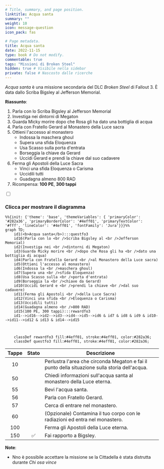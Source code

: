 ```yaml
---
# Title, summary, and page position.
linktitle: Acqua santa
summary: ""
weight: 10
icon: message-question
icon_pack: fas

# Page metadata.
title: Acqua santa
date: 2022-11-15
type: book # Do not modify.
commentable: true
tags: "Missioni di Broken Steel"
hidden: true # Visibile nella sidebar
private: false # Nascosto dalle ricerche
---
```


<div class="fo3">


*Acqua santa* è una missione secondaria del DLC *Broken Steel* di Fallout 3. È data dallo Scriba Bigsley al Jefferson Memorial.

**Riassunto**:
1. Parla con lo Scriba Bigsley al Jefferson Memorial
2. Investiga nei dintorni di Megaton
3. Guarda Micky morire dopo che Rosa gli ha dato una bottiglia di acqua
4. Parla con Fratello Gerard al Monastero della Luce sacra
5. Ottieni l'accesso al monastero
   - Indossa la maschera ghoul
   - Supera una sfida Eloquenza 
   - Usa Scasso sulla porta d'entrata
   - Borseggia la chiave da Gerard
   - Uccidi Gerard e prendi la chiave dal suo cadavere
6. Ferma gli Apostoli della Luce Sacra
   - Vinci una sfida Eloquenza o Carisma
   - Uccidili tutti
   - Guadagna almeno 800 RAD
7. Ricompensa: **100 PE**, **300 tappi**

<section class="chart-collapse">
<input type="checkbox" name="collapse2" id="handle2">
<h3 class="handle">
<label for="handle2">Clicca per mostrare il diagramma</label>
</h3>
<div class="content">

```mermaid
%%{init: {'theme': 'base', 'themeVariables': { 'primaryColor': '#282a36', 'primaryBorderColor': '#4eff01', 'primaryTextColor': '#fff', 'lineColor': '#4eff01', 'fontFamily': 'Jura'}}}%%
graph TD;
    id1(<b>Acqua santa</b>):::questfo3
    id16(Parla con lo <br />Scriba Bigsley al <br />Jefferson Memorial)
    id2(Investiga nei <br />dintorni di Megaton)
    id3(Guarda Micky morire <br />dopo che Rosa gli ha <br />dato una bottiglia di acqua)
    id4(Parla con Fratello Gerard <br />al Monastero della Luce sacra)
    id5(Ottieni l'accesso al monastero)
    id6(Indossa la <br />maschera ghoul)
    id7(Supera una <br />sfida Eloquenza) 
    id8(Usa Scasso sulla <br />porta d'entrata)
    id9(Borseggia la <br />chiave da Gerard)
    id10(Uccidi Gerard e <br />prendi la chiave <br />dal suo cadavere)
    id11(Ferma gli Apostoli <br />della Luce Sacra)
    id12(Vinci una sfida <br />Eloquenza o Carisma)
    id13(Uccidili tutti)
    id14(Guadagna almeno <br />800 RAD) 
    id15(100 PE, 300 tappi):::rewardfo3
    id1-->id16-->id2-->id3-->id4-->id5-->id6 & id7 & id8 & id9 & id10-->id11-->id12 & id13 & id14-->id15
    
    
    
    classDef rewardfo3 fill:#4eff01, stroke:#4eff01, color:#282a36;
    classDef questfo3 fill:#4eff01, stroke:#4eff01, color:#282a36;
```

</div>
</section>

| Tappe |       Stato        | Descrizione                                                                                    |
|:-----:|:------------------:| ---------------------------------------------------------------------------------------------- |
|  10   |                    | Perlustra l'area che circonda Megaton e fai il punto della situazione sulla storia dell'acqua. |
|  50   |                    | Chiedi informazioni sull'acqua santa al monastero della Luce eterna.                           |
|  55   |                    | Bevi l'acqua santa.                                                                            |
|  56   |                    | Parla con Fratello Gerard.                                                                     |
|  57   |                    | Cerca di entrare nel monastero.                                                                |
|  60   |                    | (Opzionale) Contamina il tuo corpo con le radiazioni ed entra nel monastero.                   |
|  100  |                    | Ferma gli Apostoli della Luce eterna.                                                          |
|  150  | :white_check_mark: | Fai rapporto a Bigsley.                                                                        |




**Note**:
- Nno è possibile accettare la missione se la Cittadella è stata distrutta durante *Chi osa vince*

</div>